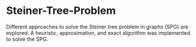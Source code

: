 # Steiner-Tree-Problem
Different approaches to solve the Steiner tree problem in graphs
(SPG) are explored. A heuristic, approximation,
and exact algorithm was implemented to solve the
SPG.
